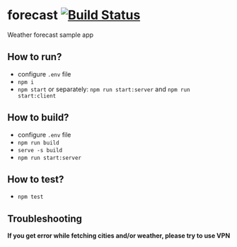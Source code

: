 # forecast [![Build Status](https://travis-ci.com/Autapomorph/forecast.svg?branch=master)](https://travis-ci.com/Autapomorph/forecast)

Weather forecast sample app

## How to run?

- configure `.env` file
- `npm i`
- `npm start` or separately: `npm run start:server` and `npm run start:client`

## How to build?

- configure `.env` file
- `npm run build`
- `serve -s build`
- `npm run start:server`

## How to test?

- `npm test`

## Troubleshooting

**If you get error while fetching cities and/or weather, please try to use VPN**
